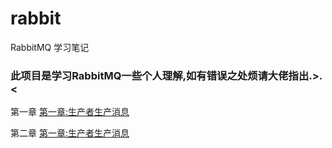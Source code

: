 # rabbit
RabbitMQ 学习笔记
### 此项目是学习RabbitMQ一些个人理解,如有错误之处烦请大佬指出.>.<
第一章 <a href="https://github.com/vitalists/rabbit/blob/master/src/main/java/com/example/rabbit/chapter1/note/chapter1.md" title="标题">第一章:生产者生产消息</a>

第二章 <a href="https://github.com/vitalists/rabbit/blob/master/src/main/java/com/example/rabbit/chapter1/note/chapter1.md" title="标题">第一章:生产者生产消息</a>
